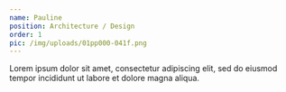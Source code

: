 ```yaml
---
name: Pauline
position: Architecture / Design
order: 1
pic: /img/uploads/01pp000-041f.png
---
```

Lorem ipsum dolor sit amet, consectetur adipiscing elit, sed do eiusmod tempor incididunt ut labore et dolore magna aliqua.
